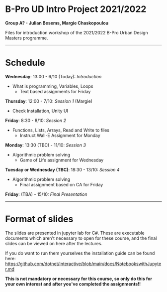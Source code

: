 # B-Pro UD Intro Project 2021/2022
__Group A? - Julian Besems, Margie Chaskopoulou__

Files for introduction workshop of the 2021/2022 B-Pro Urban Design Masters programme.

----
# Schedule
__Wednesday__: 13:00 - 6/10 (Today): _Introduction_
- What is programming, Variables, Loops
    - Text based assignments for Friday

__Thursday__: 12:00 - 7/10: _Session 1_ (Margie)
- Check Installation, Unity UI  

__Friday__: 8:30 - 8/10: _Session 2_
- Functions, Lists, Arrays, Read and Write to files
    - Instruct Wall-E Assignment for Monday

__Monday__: 13:30 (TBC) - 11/10: _Session 3_
- Algorithmic problem solving
    - Game of Life assignment for Wednesday

__Tuesday or Wednesday (TBC)__: 18:30 - 13/10: _Session 4_
- Algorithmic problem solving
    - Final assignment based on CA for Friday

__Friday__: (TBA) - 15/10: _Final Presentation_

---

# Format of slides
The slides are presented in jupyter lab for C#. These are executable documents which aren't necessary to open for these course, and the final slides can be viewed on here after the lectures. 

If you do want to run them yourselves the installation guide can be found here:
https://github.com/dotnet/interactive/blob/main/docs/NotebookswithJupyter.md

__This is not mandatory or necessary for this course, so only do this for your own interest and after you've completed the assignments!!__
